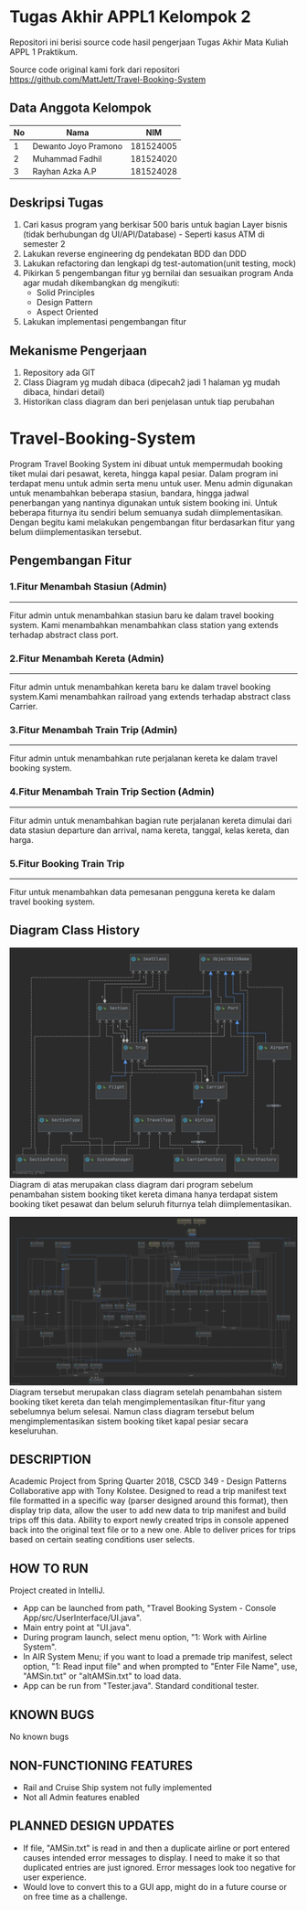 # Tugas Akhir APPL1 Kelompok 2
Repositori ini berisi source code hasil pengerjaan Tugas Akhir Mata Kuliah APPL 1 Praktikum.

Source code original kami fork dari repositori https://github.com/MattJett/Travel-Booking-System

## Data Anggota Kelompok

No | Nama | NIM
------------ | ------------- | -------------
1 | Dewanto Joyo Pramono | 181524005
2 | Muhammad Fadhil | 181524020
3 | Rayhan Azka A.P | 181524028

## Deskripsi Tugas
1. Cari kasus program yang berkisar 500 baris untuk bagian Layer bisnis (tidak berhubungan dg UI/API/Database) - Seperti kasus ATM di semester 2
2. Lakukan reverse engineering dg pendekatan BDD dan DDD
3. Lakukan refactoring dan lengkapi dg test-automation(unit testing, mock)
4. Pikirkan 5 pengembangan fitur yg bernilai dan sesuaikan program Anda agar mudah dikembangkan dg mengikuti: 
    - Solid Principles
    - Design Pattern
    - Aspect Oriented
5. Lakukan implementasi pengembangan fitur

## Mekanisme Pengerjaan
1. Repository ada GIT
2. Class Diagram yg mudah dibaca (dipecah2 jadi 1 halaman yg mudah dibaca, hindari detail)
3. Historikan class diagram dan beri penjelasan untuk tiap perubahan

# Travel-Booking-System
Program Travel Booking System ini dibuat untuk mempermudah booking tiket mulai dari pesawat, kereta, hingga kapal pesiar.
Dalam program ini terdapat menu untuk admin serta menu untuk user. Menu admin digunakan untuk menambahkan beberapa stasiun, bandara, hingga jadwal penerbangan yang nantinya digunakan untuk sistem booking ini. Untuk beberapa fiturnya itu sendiri belum semuanya sudah diimplementasikan. Dengan begitu kami melakukan pengembangan fitur berdasarkan fitur yang belum diimplementasikan tersebut.
## Pengembangan Fitur
### 1.Fitur Menambah Stasiun (Admin)
-----------
Fitur admin untuk menambahkan stasiun baru ke dalam travel booking system. Kami menambahkan menambahkan class station yang extends terhadap abstract class port.
### 2.Fitur Menambah Kereta (Admin)
-----------
Fitur admin untuk menambahkan kereta baru ke dalam travel booking system.Kami menambahkan railroad yang extends terhadap abstract class Carrier.
### 3.Fitur Menambah Train Trip (Admin)
-----------
Fitur admin untuk menambahkan rute perjalanan kereta ke dalam travel booking system.
### 4.Fitur Menambah Train Trip Section (Admin)
-----------
Fitur admin untuk menambahkan bagian rute perjalanan kereta dimulai dari data stasiun departure dan arrival, nama kereta, tanggal, kelas kereta, dan harga.  
### 5.Fitur Booking Train Trip
-----------
Fitur untuk menambahkan data pemesanan pengguna kereta ke dalam travel booking system. 

## Diagram Class History
![ClassDiagram1](https://github.com/RayhanAnandhias/Kel2-TugasAkhirAPPL1/blob/master/classDiagram1.jpg?raw=true)
Diagram di atas merupakan class diagram dari program sebelum penambahan sistem booking tiket kereta dimana hanya terdapat sistem booking tiket pesawat dan belum seluruh fiturnya telah diimplementasikan.

![ClassDiagram2](https://github.com/RayhanAnandhias/Kel2-TugasAkhirAPPL1/blob/master/FixUML.jpg?raw=true)
Diagram tersebut merupakan class diagram setelah penambahan sistem booking tiket kereta dan telah mengimplementasikan fitur-fitur yang sebelumnya belum selesai. Namun class diagram tersebut belum mengimplementasikan sistem booking tiket kapal pesiar secara keseluruhan.

DESCRIPTION
-----------
Academic Project from Spring Quarter 2018, CSCD 349 - Design Patterns
Collaborative app with Tony Kolstee. Designed to read a trip manifest text file formatted in a specific way (parser designed around this format), then display trip data, allow the user to add new data to trip manifest and build trips off this data. Ability to export newly created trips in console appened back into the original text file or to a new one. Able to deliver prices for trips based on certain seating conditions user selects.

HOW TO RUN
----------
Project created in IntelliJ. 
* App can be launched from path, "Travel Booking System - Console App/src/UserInterface/UI.java".
* Main entry point at "UI.java". 
* During program launch, select menu option, "1: Work with Airline System".
* In AIR System Menu; if you want to load a premade trip manifest, select option, "1: Read input file" and when prompted to "Enter File Name", use, "AMSin.txt" or "altAMSin.txt" to load data.
* App can be run from "Tester.java". Standard conditional tester.

KNOWN BUGS
----------
No known bugs

NON-FUNCTIONING FEATURES
------------------------

* Rail and Cruise Ship system not fully implemented
* Not all Admin features enabled

PLANNED DESIGN UPDATES
----------------------
* If file, "AMSin.txt" is read in and then a duplicate airline or port entered causes intended error messages to display. I need to make it so that duplicated entries are just ignored. Error messages look too negative for user experience.
* Would love to convert this to a GUI app, might do in a future course or on free time as a challenge.
